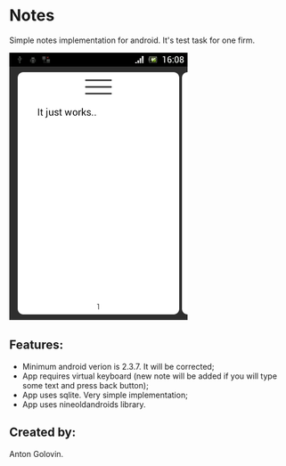 # Notes #

Simple notes implementation for android. It's test task for one firm.

![](screenshot.png)

Features:
---
- Minimum android verion is 2.3.7. It will be corrected;
- App requires virtual keyboard (new note will be added if you will type some text and press back button);
- App uses sqlite. Very simple implementation;
- App uses nineoldandroids library.

Created by:
--- 
Anton Golovin.